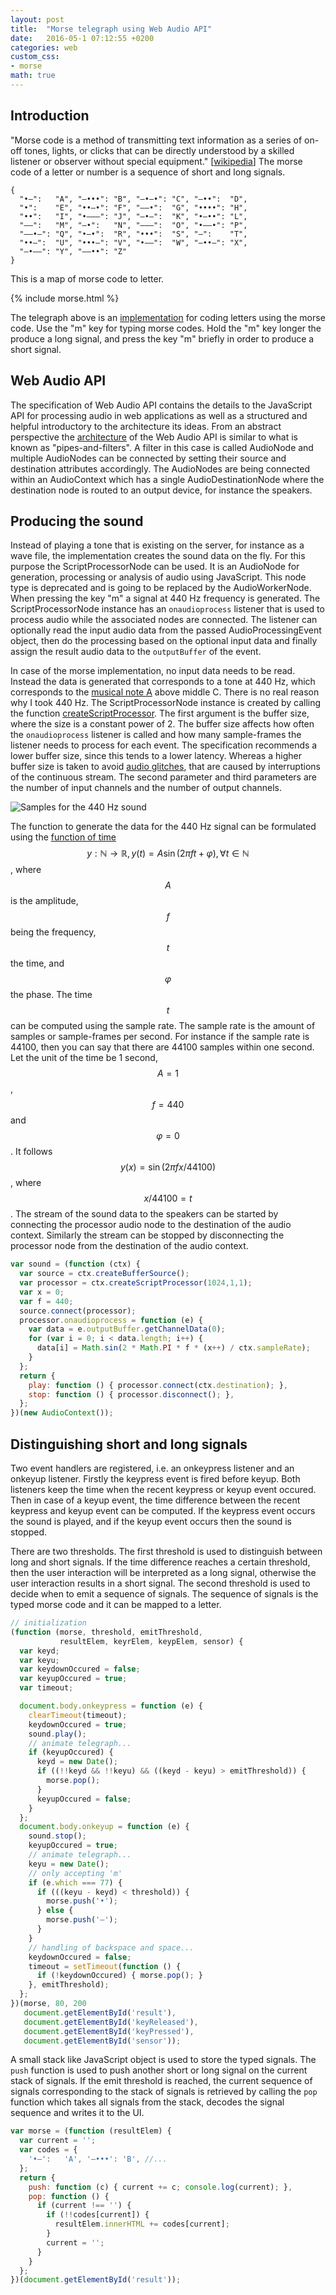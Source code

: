 ```yaml
---
layout: post
title:  "Morse telegraph using Web Audio API"
date:   2016-05-1 07:12:55 +0200
categories: web
custom_css:
- morse
math: true
---
```

## Introduction

"Morse code is a method of transmitting text information as a series of
on-off tones, lights, or clicks that can be directly understood by a
skilled listener or observer without special equipment." [[wikipedia][Morse_code]]
The morse code of a letter or number is a sequence of short and long signals.

```
{
  "•–":   "A", "–•••": "B", "–•–•": "C", "–••":  "D",
  "•":    "E", "••–•": "F", "––•":  "G", "••••": "H",
  "••":   "I", "•–––": "J", "–•–":  "K", "•–••": "L",
  "––":   "M", "–•":   "N", "–––":  "O", "•––•": "P",
  "––•–": "Q", "•–•":  "R", "•••":  "S", "–":    "T",
  "••–":  "U", "•••–": "V", "•––":  "W", "–••–": "X",
  "–•––": "Y", "––••": "Z"
}
```
This is a map of morse code to letter.

{% include morse.html %}

The telegraph above is an [implementation][impl] for coding letters using the morse code.
Use the "m" key for typing morse codes. Hold the "m" key longer the produce a long signal,
and press the key "m" briefly in order to produce a short signal.

## Web Audio API

The specification of Web Audio API contains the details to the JavaScript API
for processing audio in web applications as well as a structured and helpful
introductory to the architecture its ideas.
From an abstract perspective the [architecture][WebAudioAPI_architecture]
of the Web Audio API is similar to what is known as "pipes-and-filters".
A filter in this case is called AudioNode and multiple AudioNodes can be
connected by setting their source and destination attributes accordingly.
The AudioNodes are being connected within an AudioContext which has a single
AudioDestinationNode where the destination node is routed to an output device,
for instance the speakers.

## Producing the sound

Instead of playing a tone that is existing on the server, for instance as a
wave file, the implementation creates the sound data on the fly.
For this purpose the ScriptProcessorNode can be used. It is an AudioNode for
generation, processing or analysis of audio using JavaScript.
This node type is deprecated and is going to be replaced by the AudioWorkerNode.
When pressing the key "m" a signal at 440 Hz frequency is generated.
The ScriptProcessorNode instance has an `onaudioprocess` listener that is
used to process audio while the associated nodes are connected.
The listener can optionally read the input audio data from the passed
AudioProcessingEvent object, then do the processing based on the optional
input data and finally assign the result audio data to the `outputBuffer` of
the event.

In case of the morse implementation, no input data needs to be read.
Instead the data is generated that corresponds to a tone at 440 Hz, which
corresponds to the [musical note A][A440_pitch_standard] above middle C.
There is no real reason why I took 440 Hz. The ScriptProcessorNode instance
is created by calling the function [createScriptProcessor][WebAudioAPI_createScriptProcessor].
The first argument is the buffer size, where the size is a constant power of 2.
The buffer size affects how often the `onaudioprocess` listener is called and
how many sample-frames the listener needs to process for each event.
The specification recommends a lower buffer size, since this tends to a lower
latency. Whereas a higher buffer size is taken to avoid [audio glitches][WebAudioAPI_audio_glitches],
that are caused by interruptions of the continuous stream.
The second parameter and third parameters are the number of input channels
and the number of output channels.

![Samples for the 440 Hz sound](/svg/morse-audio-data.svg "Samples for the 440 Hz sound")

The function to generate the data for the 440 Hz signal can be formulated using
the [function of time][Function_of_time]
$$y: \mathbb{N} \to \mathbb{R}, y(t) = A\sin(2\pi f t + \varphi), \forall t \in \mathbb{N}$$,
where $$A$$ is the amplitude, $$f$$ being the frequency, $$t$$ the time,
and $$\varphi$$ the phase.
The time $$t$$ can be computed using the sample rate. The sample rate is
the amount of samples or sample-frames per second. For instance if the
sample rate is 44100, then you can say that there are 44100 samples within one
second. Let the unit of the time be 1 second, $$A=1$$, $$f=440$$ and
$$\varphi = 0$$. It follows $$y(x) = \sin(2\pi fx/44100)$$, where $$x/44100 = t$$.
The stream of the sound data to the speakers can be started by
connecting the processor audio node to the destination of the audio context.
Similarly the stream can be stopped by disconnecting the processor node
from the destination of the audio context.

```javascript
var sound = (function (ctx) {
  var source = ctx.createBufferSource();
  var processor = ctx.createScriptProcessor(1024,1,1);
  var x = 0;
  var f = 440;
  source.connect(processor);
  processor.onaudioprocess = function (e) {
    var data = e.outputBuffer.getChannelData(0);
    for (var i = 0; i < data.length; i++) {
      data[i] = Math.sin(2 * Math.PI * f * (x++) / ctx.sampleRate);
    }
  };
  return {
    play: function () { processor.connect(ctx.destination); },
    stop: function () { processor.disconnect(); },
  };
})(new AudioContext());
```

## Distinguishing short and long signals

Two event handlers are registered, i.e. an onkeypress listener and an onkeyup
listener. Firstly the keypress event is fired before keyup.
Both listeners keep the time when the recent keypress or keyup event occured.
Then in case of a keyup event, the time difference between the recent keypress
and keyup event can be computed.
If the keypress event occurs the sound is played, and if the keyup event
occurs then the sound is stopped.

There are two thresholds. The first threshold is used to distinguish between
long and short signals. If the time difference reaches a certain
threshold, then the user interaction will be interpreted as a long signal,
otherwise the user interaction results in a short signal.
The second threshold is used to decide when to emit a sequence of signals.
The sequence of signals is the typed morse code and it can be mapped to a letter.

```javascript
// initialization
(function (morse, threshold, emitThreshold,
           resultElem, keyrElem, keypElem, sensor) {
  var keyd;
  var keyu;
  var keydownOccured = false;
  var keyupOccured = true;
  var timeout;

  document.body.onkeypress = function (e) {
    clearTimeout(timeout);
    keydownOccured = true;
    sound.play();
    // animate telegraph...
    if (keyupOccured) {
      keyd = new Date();
      if ((!!keyd && !!keyu) && ((keyd - keyu) > emitThreshold)) {
        morse.pop();
      }
      keyupOccured = false;
    }
  };
  document.body.onkeyup = function (e) {
    sound.stop();
    keyupOccured = true;
    // animate telegraph...
    keyu = new Date();
    // only accepting 'm'
    if (e.which === 77) {
      if (((keyu - keyd) < threshold)) {
        morse.push('•');
      } else {
        morse.push('–');
      }
    }
    // handling of backspace and space...
    keydownOccured = false;
    timeout = setTimeout(function () {
      if (!keydownOccured) { morse.pop(); }
    }, emitThreshold);
  };
})(morse, 80, 200
   document.getElementById('result'),
   document.getElementById('keyReleased'),
   document.getElementById('keyPressed'),
   document.getElementById('sensor'));
```

A small stack like JavaScript object is used to store the typed signals.
The `push` function is used to push another short or long signal on the
current stack of signals.
If the emit threshold is reached, the current sequence of signals corresponding
to the stack of signals is retrieved by calling the `pop` function which
takes all signals from the stack, decodes the signal sequence and writes it
to the UI.

```javascript
var morse = (function (resultElem) {
  var current = '';
  var codes = {
    '•–':   'A', '–•••': 'B', //...
  };
  return {
    push: function (c) { current += c; console.log(current); },
    pop: function () {
      if (current !== '') {
        if (!!codes[current]) {
          resultElem.innerHTML += codes[current];
        }
        current = '';
      }
    }
  };
})(document.getElementById('result'));
```

[Morse_code]: http://en.wikipedia.org/wiki/Morse_code
[WebAudioAPI_architecture]: http://webaudio.github.io/web-audio-api/#ModularRouting
[impl]: https://github.com/maltindal/morse-interface
[A440_pitch_standard]: https://en.wikipedia.org/wiki/A440_(pitch_standard)
[WebAudioAPI_createScriptProcessor]: http://webaudio.github.io/web-audio-api/#widl-BaseAudioContext-createScriptProcessor-ScriptProcessorNode-unsigned-long-bufferSize-unsigned-long-numberOfInputChannels-unsigned-long-numberOfOutputChannels
[WebAudioAPI_audio_glitches]: http://webaudio.github.io/web-audio-api/#audio-glitching
[Function_of_time]: https://en.wikipedia.org/wiki/Sine_wave
